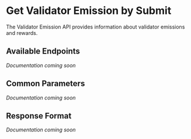# Get Validator Emission by Submit

The Validator Emission API provides information about validator emissions and rewards.

## Available Endpoints

*Documentation coming soon*

## Common Parameters

*Documentation coming soon*

## Response Format

*Documentation coming soon* 